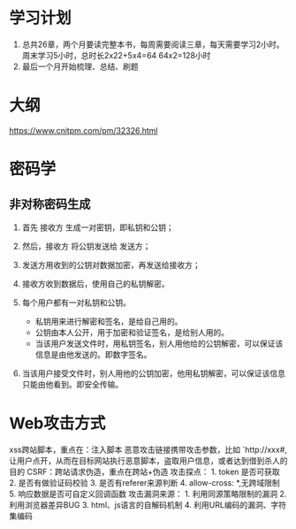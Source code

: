 # 学习计划

1. 总共26章，两个月要读完整本书，每周需要阅读三章，每天需要学习2小时。周末学习5小时，总时长2x22+5x4=64 64x2=128小时
2. 最后一个月开始梳理、总结、刷题

# 大纲
https://www.cnitpm.com/pm/32326.html
# 密码学
## 非对称密码生成
1. 首先 接收方 生成一对密钥，即私钥和公钥；
2. 然后，接收方 将公钥发送给 发送方；
3. 发送方用收到的公钥对数据加密，再发送给接收方；
4. 接收方收到数据后，使用自己的私钥解密。

1. 每个用户都有一对私钥和公钥。  
	- 私钥用来进行解密和签名，是给自己用的。
	- 公钥由本人公开，用于加密和验证签名，是给别人用的。
	- 当该用户发送文件时，用私钥签名，别人用他给的公钥解密，可以保证该信息是由他发送的。即数字签名。
2. 当该用户接受文件时，别人用他的公钥加密，他用私钥解密，可以保证该信息只能由他看到。即安全传输。



# Web攻击方式
xss跨站脚本，重点在：注入脚本
	恶意攻击链接携带攻击参数，比如
	`http://xxx#<script> ...</script>,让用户点开，从而在目标网站执行恶意脚本，盗取用户信息，或者达到借到杀人的目的
CSRF：跨站请求伪造，重点在跨站+伪造
	攻击探点：
	1. token 是否可获取
	2. 是否有做验证码校验
	3. 是否有referer来源判断
	4. allow-cross: *,无跨域限制
	5. 响应数据是否可自定义回调函数
	攻击漏洞来源：
	1. 利用同源策略限制的漏洞
	2. 利用浏览器差异BUG
	3. html、js语言的自解码机制
	4. 利用URL编码的漏洞、字符集编码